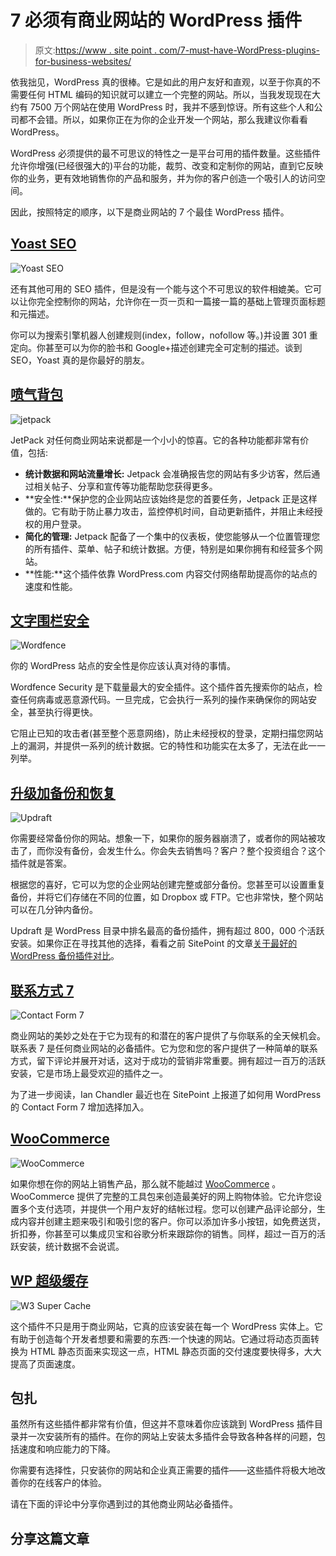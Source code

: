 # 7 必须有商业网站的 WordPress 插件

> 原文:[https://www . site point . com/7-must-have-WordPress-plugins-for-business-websites/](https://www.sitepoint.com/7-must-have-wordpress-plugins-for-business-websites/)

依我拙见，WordPress 真的很棒。它是如此的用户友好和直观，以至于你真的不需要任何 HTML 编码的知识就可以建立一个完整的网站。所以，当我发现现在大约有 7500 万个网站在使用 WordPress 时，我并不感到惊讶。所有这些个人和公司都不会错。所以，如果你正在为你的企业开发一个网站，那么我建议你看看 WordPress。

WordPress 必须提供的最不可思议的特性之一是平台可用的插件数量。这些插件允许你增强(已经很强大的)平台的功能，裁剪、改变和定制你的网站，直到它反映你的业务，更有效地销售你的产品和服务，并为你的客户创造一个吸引人的访问空间。

因此，按照特定的顺序，以下是商业网站的 7 个最佳 WordPress 插件。

## [Yoast SEO](https://wordpress.org/plugins/wordpress-seo)

![Yoast SEO](../Images/d5a473a1b4222ed42bf89289e5eb7a29.png)

还有其他可用的 SEO 插件，但是没有一个能与这个不可思议的软件相媲美。它可以让你完全控制你的网站，允许你在一页一页和一篇接一篇的基础上管理页面标题和元描述。

你可以为搜索引擎机器人创建规则(index，follow，nofollow 等。)并设置 301 重定向。你甚至可以为你的脸书和 Google+描述创建完全可定制的描述。谈到 SEO，Yoast 真的是你最好的朋友。

## [喷气背包](https://wordpress.org/plugins/jetpack)

![jetpack](../Images/80259cb9bab2afa2e620381332f1f595.png)

JetPack 对任何商业网站来说都是一个小小的惊喜。它的各种功能都非常有价值，包括:

*   **统计数据和网站流量增长:** Jetpack 会准确报告您的网站有多少访客，然后通过相关帖子、分享和宣传等功能帮助您获得更多。
*   **安全性:**保护您的企业网站应该始终是您的首要任务，Jetpack 正是这样做的。它有助于防止暴力攻击，监控停机时间，自动更新插件，并阻止未经授权的用户登录。
*   **简化的管理:** Jetpack 配备了一个集中的仪表板，使您能够从一个位置管理您的所有插件、菜单、帖子和统计数据。方便，特别是如果你拥有和经营多个网站。
*   **性能:**这个插件依靠 WordPress.com 内容交付网络帮助提高你的站点的速度和性能。

## [文字围栏安全](https://wordpress.org/plugins/wordfence)

![Wordfence](../Images/a3dfaad4a8394b1aa3bdc179232eb047.png)

你的 WordPress 站点的安全性是你应该认真对待的事情。

Wordfence Security 是下载量最大的安全插件。这个插件首先搜索你的站点，检查任何病毒或恶意源代码。一旦完成，它会执行一系列的操作来确保你的网站安全，甚至执行得更快。

它阻止已知的攻击者(甚至整个恶意网络)，防止未经授权的登录，定期扫描您网站上的漏洞，并提供一系列的统计数据。它的特性和功能实在太多了，无法在此一一列举。

## [升级加备份和恢复](https://wordpress.org/plugins/updraftplus/)

![Updraft](../Images/3ba46d4620cd16730042166150f6043a.png)

你需要经常备份你的网站。想象一下，如果你的服务器崩溃了，或者你的网站被攻击了，而你没有备份，会发生什么。你会失去销售吗？客户？整个投资组合？这个插件就是答案。

根据您的喜好，它可以为您的企业网站创建完整或部分备份。您甚至可以设置重复备份，并将它们存储在不同的位置，如 Dropbox 或 FTP。它也非常快，整个网站可以在几分钟内备份。

Updraft 是 WordPress 目录中排名最高的备份插件，拥有超过 800，000 个活跃安装。如果你正在寻找其他的选择，看看之前 SitePoint 的文章[关于最好的 WordPress 备份插件对比](https://www.sitepoint.com/best-wordpress-backup-plugins/)。

## [联系方式 7](http://wordpress.org/plugins/contact-form-7/)

![Contact Form 7](../Images/57bc9dec7ac1bb30610a4dbce4ab22ad.png)

商业网站的美妙之处在于它为现有的和潜在的客户提供了与你联系的全天候机会。联系表 7 是任何商业网站的必备插件。它为您和您的客户提供了一种简单的联系方式，留下评论并展开对话，这对于成功的营销非常重要。拥有超过一百万的活跃安装，它是市场上最受欢迎的插件之一。

为了进一步阅读，Ian Chandler 最近也在 SitePoint 上报道了如何用 WordPress 的 Contact Form 7 增加选择加入。

## [WooCommerce](http://wordpress.org/plugins/woocommerce/)

![WooCommerce](../Images/e2171f9839efb3d8c05d589f43c4a527.png)

如果你想在你的网站上销售产品，那么就不能越过 [WooCommerce](https://www.sitepoint.com/getting-started-with-woocommerce/) 。WooCommerce 提供了完整的工具包来创造最美好的网上购物体验。它允许您设置多个支付选项，并提供一个用户友好的结帐过程。您可以创建产品评论部分，生成内容并创建主题来吸引和吸引您的客户。你可以添加许多小按钮，如免费送货，折扣券，你甚至可以集成贝宝和谷歌分析来跟踪你的销售。同样，超过一百万的活跃安装，统计数据不会说谎。

## [WP 超级缓存](http://wordpress.org/plugins/wp-super-cache/)

![W3 Super Cache](../Images/4bdd77e0ee163f34d7ee5870f410c7bf.png)

这个插件不只是用于商业网站，它真的应该安装在每一个 WordPress 实体上。它有助于创造每个开发者想要和需要的东西:一个快速的网站。它通过将动态页面转换为 HTML 静态页面来实现这一点，HTML 静态页面的交付速度要快得多，大大提高了页面速度。

## 包扎

虽然所有这些插件都非常有价值，但这并不意味着你应该跳到 WordPress 插件目录并一次安装所有的插件。在你的网站上安装太多插件会导致各种各样的问题，包括速度和响应能力的下降。

你需要有选择性，只安装你的网站和企业真正需要的插件——这些插件将极大地改善你的在线客户的体验。

请在下面的评论中分享你遇到过的其他商业网站必备插件。

## 分享这篇文章